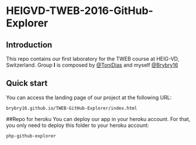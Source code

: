 # HEIGVD-TWEB-2016-GitHub-Explorer

## Introduction

This repo contains our first laboratory for the TWEB course at HEIG-VD, Switzerland.
Group **I** is composed by [@ToniDias](http://github.com/ToniDias/) and myself [@Brybry16](http://github.com/Brybry16/)

## Quick start

You can access the landing page of our project at the following URL:

```
brybry16.github.io/TWEB-GitHub-Explorer/index.html
```

##Repo for heroku
You can deploy our app in your heroku account. For that, you only need to deploy this folder to your heroku account:

```
php-github-explorer
```
